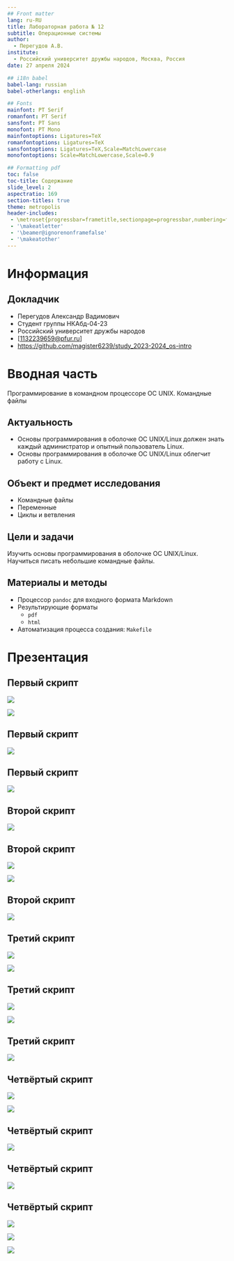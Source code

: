 ```yaml
---
## Front matter
lang: ru-RU
title: Лабораторная работа № 12
subtitle: Операционные системы
author:
  - Перегудов А.В.
institute:
  - Российский университет дружбы народов, Москва, Россия
date: 27 апреля 2024

## i18n babel
babel-lang: russian
babel-otherlangs: english

## Fonts
mainfont: PT Serif
romanfont: PT Serif
sansfont: PT Sans
monofont: PT Mono
mainfontoptions: Ligatures=TeX
romanfontoptions: Ligatures=TeX
sansfontoptions: Ligatures=TeX,Scale=MatchLowercase
monofontoptions: Scale=MatchLowercase,Scale=0.9

## Formatting pdf
toc: false
toc-title: Содержание
slide_level: 2
aspectratio: 169
section-titles: true
theme: metropolis
header-includes:
 - \metroset{progressbar=frametitle,sectionpage=progressbar,numbering=fraction}
 - '\makeatletter'
 - '\beamer@ignorenonframefalse'
 - '\makeatother'
---
```


# Информация

## Докладчик

  * Перегудов Александр Вадимович
  * Студент группы НКАбд-04-23
  * Российский университет дружбы народов
  * [1132239659@pfur.ru]
  * <https://github.com/magister6239/study_2023-2024_os-intro>

# Вводная часть

Программирование в командном процессоре ОС UNIX. Командные файлы

## Актуальность

- Основы программирования в оболочке ОС UNIX/Linux должен знать каждый администратор и опытный пользователь Linux.
- Основы программирования в оболочке ОС UNIX/Linux облегчит работу с Linux.

## Объект и предмет исследования

- Командные файлы
- Переменные
- Циклы и ветвления

## Цели и задачи

Изучить основы программирования в оболочке ОС UNIX/Linux. Научиться писать
небольшие командные файлы.

## Материалы и методы

- Процессор `pandoc` для входного формата Markdown
- Результирующие форматы
	- `pdf`
	- `html`
- Автоматизация процесса создания: `Makefile`

# Презентация

## Первый скрипт

![](image/1.PNG)

![](image/2.PNG)

## Первый скрипт

![](image/3.PNG)

## Первый скрипт

![](image/4.PNG)

## Второй скрипт

![](image/5.PNG)

## Второй скрипт

![](image/6.PNG)

![](image/7.PNG)

## Второй скрипт

![](image/8.PNG)

## Третий скрипт

![](image/9.PNG)

![](image/10.PNG)

## Третий скрипт

![](image/11.PNG)

![](image/12.PNG)

## Третий скрипт

![](image/13.PNG)

## Четвёртый скрипт

![](image/14.PNG)

![](image/15.PNG)

## Четвёртый скрипт

![](image/16.PNG)

## Четвёртый скрипт

![](image/17.PNG)

## Четвёртый скрипт

![](image/18.PNG)

![](image/19.PNG)

![](image/20.PNG)
